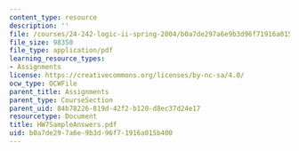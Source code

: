 ```yaml
---
content_type: resource
description: ''
file: /courses/24-242-logic-ii-spring-2004/b0a7de297a6e9b3d96f71916a015b400_HW7SampleAnswers.pdf
file_size: 98350
file_type: application/pdf
learning_resource_types:
- Assignments
license: https://creativecommons.org/licenses/by-nc-sa/4.0/
ocw_type: OCWFile
parent_title: Assignments
parent_type: CourseSection
parent_uid: 84b78226-819d-42f2-b120-d8ec37d24e17
resourcetype: Document
title: HW7SampleAnswers.pdf
uid: b0a7de29-7a6e-9b3d-96f7-1916a015b400
---
```


